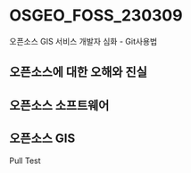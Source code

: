 # OSGEO_FOSS_230309
오픈소스 GIS 서비스 개발자 심화 - Git사용법

## 오픈소스에 대한 오해와 진실

## 오픈소스 소프트웨어

## 오픈소스 GIS

Pull Test
